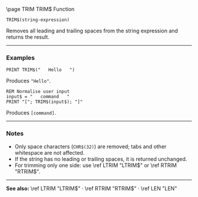 \page TRIM TRIM$ Function

```basic
TRIM$(string-expression)
```

Removes all leading and trailing spaces from the string expression and returns the result.

---

### Examples

```basic
PRINT TRIM$("   Hello   ")
```

Produces `"Hello"`.

```basic
REM Normalise user input
input$ = "   command   "
PRINT "["; TRIM$(input$); "]"
```

Produces `[command]`.

---

### Notes

* Only space characters (`CHR$(32)`) are removed; tabs and other whitespace are not affected.
* If the string has no leading or trailing spaces, it is returned unchanged.
* For trimming only one side: use \ref LTRIM "LTRIM\$" or \ref RTRIM "RTRIM\$".

---

**See also:**
\ref LTRIM "LTRIM$" · \ref RTRIM "RTRIM$" · \ref LEN "LEN"

